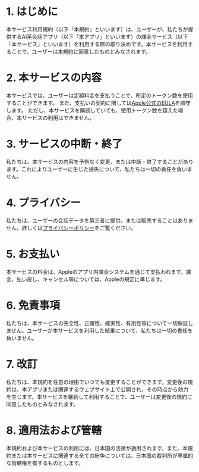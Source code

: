 # 1. はじめに
本サービス利用規約（以下「本規約」といいます）は、ユーザーが、私たちが提供するAI英会話アプリ（以下「本アプリ」といいます）の課金サービス（以下「本サービス」といいます）を利用する際の取り決めです。本サービスを利用することで、ユーザーは本規約に同意したものとみなされます。

# 2. 本サービスの内容
本サービスでは、ユーザーは定額料金を支払うことで、所定のトークン数を使用することができます。
また、支払いの契約に関しては[Apple公式のEULA](https://www.apple.com/legal/internet-services/itunes/dev/stdeula/)を順守します。
ただし、本サービスを購読していても、使用トークン数を超えた場合、本サービスの利用はできません。

# 3. サービスの中断・終了
私たちは、本サービスの内容を予告なく変更、または中断・終了することがあります。これによりユーザーに生じた損失について、私たちは一切の責任を負いません。

# 4. プライバシー
私たちは、ユーザーの会話データを第三者に提供、または販売することはありません。詳しくは[プライバシーポリシー](https://sasakitimaru.github.io/React_VoiceRecog_App/PrivacyPolicy)をご覧ください。

# 5. お支払い
本サービスの料金は、Appleのアプリ内課金システムを通じて支払われます。課金、払い戻し、キャンセル等については、Appleの規定に準じます。

# 6. 免責事項
私たちは、本サービスの完全性、正確性、確実性、有用性等について一切保証しません。ユーザーが本サービスを利用した結果について、私たちは一切の責任を負いません。

# 7. 改訂
私たちは、本規約を任意の理由でいつでも変更することができます。変更後の規約は、本アプリまたは関連するウェブサイト上で公開され、その時点から効力を生じます。本サービスを継続して利用することで、ユーザーは変更後の規約に同意したものとみなされます。

# 8. 適用法および管轄
本規約および本サービスの利用には、日本国の法律が適用されます。また、本規約または本サービスに関連する全ての紛争については、日本国の裁判所が専属的な管轄権を有するものとします。
